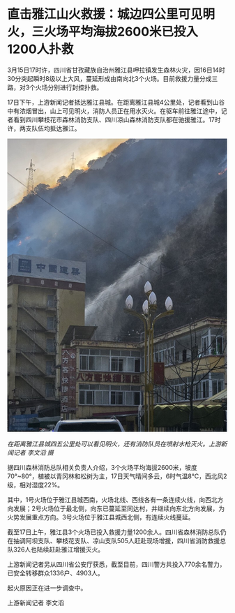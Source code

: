 # 直击雅江山火救援：城边四公里可见明火，三火场平均海拔2600米已投入1200人扑救

3月15日17时许，四川省甘孜藏族自治州雅江县呷拉镇发生森林火灾，因16日14时30分突起瞬时8级以上大风，蔓延形成由南向北3个火场。目前救援力量分成三路，对3个火场分别进行封控扑救。

17日下午，上游新闻记者抵达雅江县城。在距离雅江县城4公里处，记者看到山谷中有浓烟冒出，山上可见明火，消防人员正在用水灭火。在驱车前往雅江途中，记者看到四川攀枝花市森林消防支队、四川凉山森林消防支队都在驰援雅江。17时许，两支队伍均抵达雅江。

![c354b52177cb931aa242401bca9fc38f.jpg](https://raw.githubusercontent.com/qqhsx/qqnews_image/main/2024/03/17/直击雅江山火救援：城边四公里可见明火，三火场平均海拔2600米已投入1200人扑救/c354b52177cb931aa242401bca9fc38f.jpg)

 _在距离雅江县城四五公里处可以看见明火，还有消防队员在喷射水枪灭火。上游新闻记者 李文滔 摄_

据四川森林消防总队相关负责人介绍，3个火场平均海拔2600米，坡度70°~80°，植被以青冈林和松树为主，17日天气晴间多云，6时气温8℃，西北风2级，相对湿度22%。

其中，1号火场位于雅江县城西南，火场北线、西线各有一条连续火线，向西北方向发展；2号火场位于最北侧，向东已蔓延至同达村，并继续向东北方向发展，为火势发展重点方向。3号火场位于雅江县城西北侧，有连续火线蔓延。

截至17日上午，雅江县3个火场已投入救援力量1200余人。四川省森林消防总队仍在抽调阿坝支队、攀枝花支队、凉山支队505人赶赴现场增援，四川省消防救援总队326人也陆续赶赴雅江增援灭火。

上游新闻记者另从四川省公安厅获悉，截至目前，四川警方共投入770余名警力，已安全转移群众1336户、4903人。

起火原因正在进一步调查中。

上游新闻记者 李文滔

